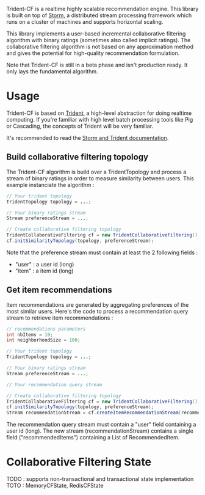Trident-CF is a realtime highly scalable recommendation engine.
This library is built on top of [Storm](https://github.com/nathanmarz/storm), a distributed stream processing framework which runs on a cluster of machines and supports horizontal scaling.

This library implements a user-based incremental collaborative filtering algorithm with binary ratings (sometimes also called implicit ratings). 
The collaborative filtering algorithm is not based on any approximation method and gives the potential for high-quality recommendation formulation.

Note that Trident-CF is still in a beta phase and isn't production ready. It only lays the fundamental algorithm.

# Usage

Trident-CF is based on [Trident](https://github.com/nathanmarz/storm/wiki/Trident-tutorial), a high-level abstraction for doing realtime computing.
If you're familiar with high level batch processing tools like Pig or Cascading, the concepts of Trident will be very familiar.

It's recommended to read the [Storm and Trident documentation](https://github.com/nathanmarz/storm/wiki/Documentation).

## Build collaborative filtering topology
 
The Trident-CF algorithm is build over a TridentTopology and process a stream of binary ratings in order to measure similarity between users.
This example instanciate the algorithm : 

```java
// Your trident topology
TridentTopology topology = ...;

// Your binary ratings stream
Stream preferenceStream = ...;

// Create collaborative filtering topology
TridentCollaborativeFiltering cf = new TridentCollaborativeFiltering();
cf.initSimilarityTopology(topology, preferenceStream);

```

Note that the preference stream must contain at least the 2 following fields : 
* "user" : a user id (long)
* "item" : a item id (long)

## Get item recommendations

Item recommendations are generated by aggregating preferences of the most similar users.
Here's the code to process a recommendation query stream to retrieve item recommendations : 


```java
// recommendations parameters
int nbItems = 10;
int neighborhoodSize = 100;

// Your trident topology
TridentTopology topology = ...;

// Your binary ratings stream
Stream preferenceStream = ...;

// Your recommendation query stream

// Create collaborative filtering topology
TridentCollaborativeFiltering cf = new TridentCollaborativeFiltering();
cf.initSimilarityTopology(topology, preferenceStream);
Stream recommendationStream = cf.createItemRecommendationStream(recommendationQueryStream, nbItems, neighborhoodSize);

```

The recommendation query stream must contain a "user" field containing a user id (long).
The new stream (recommendationStream) contains a single field ("recommendedItems") containing a List of RecommendedItem.


# Collaborative Filtering State


TODO : supports non-transactional and transactional state implementation
TOTO : MemoryCFState, RedisCFState
